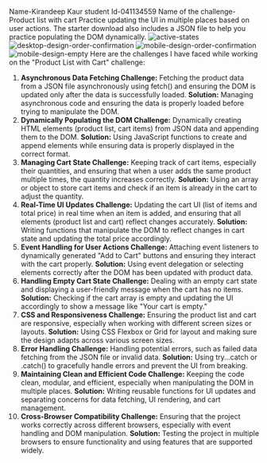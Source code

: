 Name-Kirandeep Kaur
student Id-041134559
Name of the challenge-Product list with cart
Practice updating the UI in multiple places based on user actions. The starter download also includes a JSON file to help you practice populating the DOM dynamically.
![active-states](https://github.com/user-attachments/assets/8f2cb051-e12f-42a5-9fde-7899e211fc25)
![desktop-design-order-confirmation](https://github.com/user-attachments/assets/894d36ab-e3be-4c92-b223-46323690d103)
![mobile-design-order-confirmation](https://github.com/user-attachments/assets/d382909b-e0bc-4c26-9cbd-918965421d43)
![mobile-design-empty](https://github.com/user-attachments/assets/41414e94-2d35-45c8-8dc0-e79c397d72c2)
Here are the challenges I have faced while working on the "Product List with Cart" challenge:

1. **Asynchronous Data Fetching
Challenge:** Fetching the product data from a JSON file asynchronously using fetch() and ensuring the DOM is updated only after the data is successfully loaded.
**Solution:** Managing asynchronous code and ensuring the data is properly loaded before trying to manipulate the DOM.
2. **Dynamically Populating the DOM
Challenge:** Dynamically creating HTML elements (product list, cart items) from JSON data and appending them to the DOM.
**Solution:** Using JavaScript functions to create and append elements while ensuring data is properly displayed in the correct format.
3. **Managing Cart State
Challenge:** Keeping track of cart items, especially their quantities, and ensuring that when a user adds the same product multiple times, the quantity increases correctly.
**Solution:** Using an array or object to store cart items and check if an item is already in the cart to adjust the quantity.
4. **Real-Time UI Updates
Challenge:** Updating the cart UI (list of items and total price) in real time when an item is added, and ensuring that all elements (product list and cart) reflect changes accurately.
**Solution:** Writing functions that manipulate the DOM to reflect changes in cart state and updating the total price accordingly.
5. **Event Handling for User Actions
Challenge:** Attaching event listeners to dynamically generated "Add to Cart" buttons and ensuring they interact with the cart properly.
**Solution:** Using event delegation or selecting elements correctly after the DOM has been updated with product data.
6. **Handling Empty Cart State
Challenge:** Dealing with an empty cart state and displaying a user-friendly message when the cart has no items.
**Solution:** Checking if the cart array is empty and updating the UI accordingly to show a message like "Your cart is empty."
7. **CSS and Responsiveness
Challenge:** Ensuring the product list and cart are responsive, especially when working with different screen sizes or layouts.
**Solution:** Using CSS Flexbox or Grid for layout and making sure the design adapts across various screen sizes.
8. **Error Handling
Challenge:** Handling potential errors, such as failed data fetching from the JSON file or invalid data.
**Solution:** Using try...catch or .catch() to gracefully handle errors and prevent the UI from breaking.
9. **Maintaining Clean and Efficient Code
Challenge:** Keeping the code clean, modular, and efficient, especially when manipulating the DOM in multiple places.
**Solution:** Writing reusable functions for UI updates and separating concerns for data fetching, UI rendering, and cart management.
10. **Cross-Browser Compatibility
Challenge:** Ensuring that the project works correctly across different browsers, especially with event handling and DOM manipulation.
**Solution:** Testing the project in multiple browsers to ensure functionality and using features that are supported widely.

